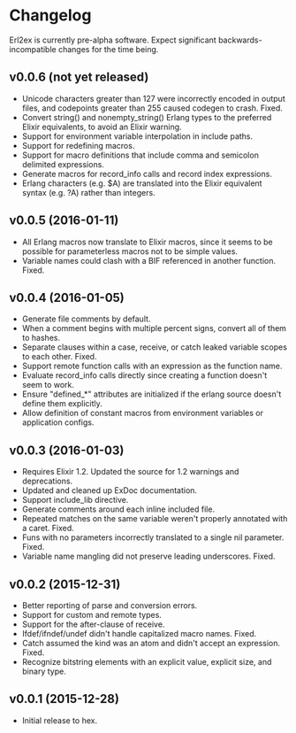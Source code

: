 # Changelog

Erl2ex is currently pre-alpha software. Expect significant backwards-incompatible changes for the time being.

## v0.0.6 (not yet released)

*   Unicode characters greater than 127 were incorrectly encoded in output files, and codepoints greater than 255 caused codegen to crash. Fixed.
*   Convert string() and nonempty_string() Erlang types to the preferred Elixir equivalents, to avoid an Elixir warning.
*   Support for environment variable interpolation in include paths.
*   Support for redefining macros.
*   Support for macro definitions that include comma and semicolon delimited expressions.
*   Generate macros for record_info calls and record index expressions.
*   Erlang characters (e.g. $A) are translated into the Elixir equivalent syntax (e.g. ?A) rather than integers.

## v0.0.5 (2016-01-11)

*   All Erlang macros now translate to Elixir macros, since it seems to be possible for parameterless macros not to be simple values.
*   Variable names could clash with a BIF referenced in another function. Fixed.

## v0.0.4 (2016-01-05)

*   Generate file comments by default.
*   When a comment begins with multiple percent signs, convert all of them to hashes.
*   Separate clauses within a case, receive, or catch leaked variable scopes to each other. Fixed.
*   Support remote function calls with an expression as the function name.
*   Evaluate record_info calls directly since creating a function doesn't seem to work.
*   Ensure "defined_*" attributes are initialized if the erlang source doesn't define them explicitly.
*   Allow definition of constant macros from environment variables or application configs.

## v0.0.3 (2016-01-03)

*   Requires Elixir 1.2. Updated the source for 1.2 warnings and deprecations.
*   Updated and cleaned up ExDoc documentation.
*   Support include_lib directive.
*   Generate comments around each inline included file.
*   Repeated matches on the same variable weren't properly annotated with a caret. Fixed.
*   Funs with no parameters incorrectly translated to a single nil parameter. Fixed.
*   Variable name mangling did not preserve leading underscores. Fixed.

## v0.0.2 (2015-12-31)

*   Better reporting of parse and conversion errors.
*   Support for custom and remote types.
*   Support for the after-clause of receive.
*   Ifdef/ifndef/undef didn't handle capitalized macro names. Fixed.
*   Catch assumed the kind was an atom and didn't accept an expression. Fixed.
*   Recognize bitstring elements with an explicit value, explicit size, and binary type.

## v0.0.1 (2015-12-28)

*   Initial release to hex.
